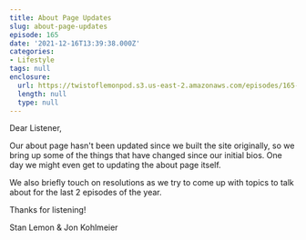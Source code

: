 ```yaml
---
title: About Page Updates
slug: about-page-updates
episode: 165
date: '2021-12-16T13:39:38.000Z'
categories:
- Lifestyle
tags: null
enclosure:
  url: https://twistoflemonpod.s3.us-east-2.amazonaws.com/episodes/165-lwatol-20211216.mp3
  length: null
  type: null
---
```


Dear Listener,

Our about page hasn't been updated since we built the site originally, so we bring up some of the things that have changed since our initial bios. One day we might even get to updating the about page itself.

We also briefly touch on resolutions as we try to come up with topics to talk about for the last 2 episodes of the year.

Thanks for listening!

Stan Lemon & Jon Kohlmeier
